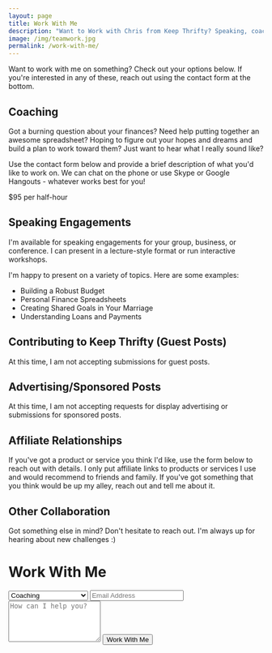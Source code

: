 ```yaml
---
layout: page
title: Work With Me
description: "Want to Work with Chris from Keep Thrifty? Speaking, coaching, and collaboration - it's all here."
image: /img/teamwork.jpg
permalink: /work-with-me/
---
```


Want to work with me on something? Check out your options below. If you're interested in any of these, reach out using the contact form at the bottom.

## Coaching

Got a burning question about your finances? Need help putting together an awesome spreadsheet? Hoping to figure out your hopes and dreams and build a plan to work toward them? Just want to hear what I really sound like?

Use the contact form below and provide a brief description of what you'd like to work on. We can chat on the phone or use Skype or Google Hangouts - whatever works best for you!

<div class="work--price">$95 per half-hour</div>

## Speaking Engagements

I'm available for speaking engagements for your group, business, or conference. I can present in a lecture-style format or run interactive workshops.

I'm happy to present on a variety of topics. Here are some examples:

- Building a Robust Budget
- Personal Finance Spreadsheets
- Creating Shared Goals in Your Marriage
- Understanding Loans and Payments

## Contributing to Keep Thrifty (Guest Posts)

At this time, I am not accepting submissions for guest posts.

## Advertising/Sponsored Posts

At this time, I am not accepting requests for display advertising or submissions for sponsored posts.

## Affiliate Relationships

If you've got a product or service you think I'd like, use the form below to reach out with details. I only put affiliate links to products or services I use and would recommend to friends and family. If you've got something that you think would be up my alley, reach out and tell me about it.

## Other Collaboration

Got something else in mind? Don't hesitate to reach out. I'm always up for hearing about new challenges :)

# Work With Me

<form class="form--contact" action="https://formspree.io/chris@keepthrifty.com" method="POST">
    <input type="hidden" name="_next" value="{{ "/thank-you/" | prepend: site.baseurl }}" />
    <select name="_subject">
      <option value="Coaching">Coaching</option>
      <option value="Speaking">Speaking Engagement</option>
      <option value="Affiliate">Affiliate</option>
      <option value="Other">Other Collaboration</option>
    </select>
    <input type="email" name="_replyto" placeholder="Email Address">
    <textarea name="message" placeholder="How can I help you?" rows="5" required></textarea>
    <input type="text" name="_gotcha" style="display:none" />
    <button type="submit">Work With Me</button>
</form>
